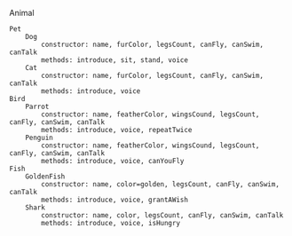 Animal

    Pet
        Dog
            constructor: name, furColor, legsCount, canFly, canSwim, canTalk
            methods: introduce, sit, stand, voice
        Cat
            constructor: name, furColor, legsCount, canFly, canSwim, canTalk
            methods: introduce, voice
    Bird
        Parrot
            constructor: name, featherColor, wingsCound, legsCount, canFly, canSwim, canTalk
            methods: introduce, voice, repeatTwice
        Penguin
            constructor: name, featherColor, wingsCound, legsCount, canFly, canSwim, canTalk
            methods: introduce, voice, canYouFly
    Fish
        GoldenFish
            constructor: name, color=golden, legsCount, canFly, canSwim, canTalk
            methods: introduce, voice, grantAWish
        Shark
            constructor: name, color, legsCount, canFly, canSwim, canTalk
            methods: introduce, voice, isHungry
